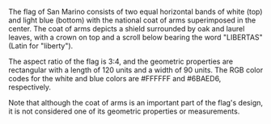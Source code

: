 The flag of San Marino consists of two equal horizontal bands of white (top) and light blue (bottom) with the national coat of arms superimposed in the center. The coat of arms depicts a shield surrounded by oak and laurel leaves, with a crown on top and a scroll below bearing the word "LIBERTAS" (Latin for "liberty"). 

The aspect ratio of the flag is 3:4, and the geometric properties are rectangular with a length of 120 units and a width of 90 units. The RGB color codes for the white and blue colors are #FFFFFF and #6BAED6, respectively. 

Note that although the coat of arms is an important part of the flag's design, it is not considered one of its geometric properties or measurements.